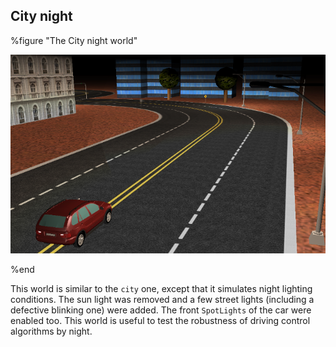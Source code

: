 ## City night

%figure "The City night world"

![city_night.png](images/city_night.png)

%end

This world is similar to the `city` one, except that it simulates night
lighting conditions. The sun light was removed and a few street lights
(including a defective blinking one) were added. The front `SpotLights` of the
car were enabled too. This world is useful to test the robustness of driving
control algorithms by night.

